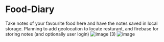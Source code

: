 # Food-Diary
Take notes of your favourite food here and have the notes saved in local storage. Planning to add geolocation to locate resturant, and firebase for storing notes (and optionally user login)
![image (3)](https://github.com/Lepre-CHAU-n/Food-Diary/assets/71118130/84010690-fbc0-4331-929e-88973ae2578a) ![image](https://github.com/Lepre-CHAU-n/Food-Diary/assets/71118130/1dc0d533-cdd4-41a1-8138-509feb2d2fad)


